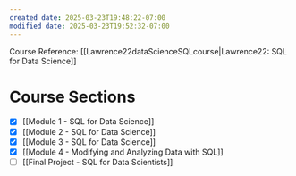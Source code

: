 ```yaml
---
created date: 2025-03-23T19:48:22-07:00
modified date: 2025-03-23T19:52:32-07:00
---
```

Course Reference: [[Lawrence22dataScienceSQLcourse|Lawrence22: SQL for Data Science]] 
# Course Sections
- [x] [[Module 1 - SQL for Data Science]]
- [x] [[Module 2 - SQL for Data Science]]
- [x] [[Module 3 - SQL for Data Science]]
- [x] [[Module 4 - Modifying and Analyzing Data with SQL]]
- [ ] [[Final Project - SQL for Data Scientists]]
